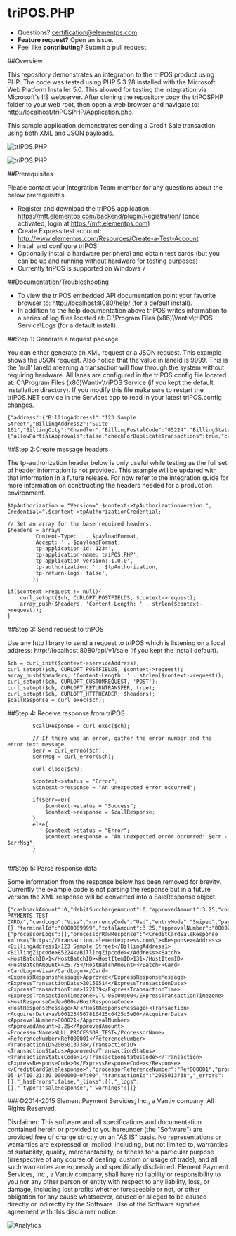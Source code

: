 # triPOS.PHP

* Questions?  certification@elementps.com
* **Feature request?** Open an issue.
* Feel like **contributing**?  Submit a pull request.

##Overview

This repository demonstrates an integration to the triPOS product using PHP.  The code was tested using PHP 5.3.28 installed with the Microsoft Web Platform Installer 5.0.  This allowed for testing the integration via Microsoft's IIS webserver.  After cloning the repository copy the triPOSPHP folder to your web root, then open a web browser and navigate to:  http://localhost/triPOSPHP/Application.php.

This sample application demonstrates sending a Credit Sale transaction using both XML and JSON payloads.

![triPOS.PHP](https://github.com/ElementPS/triPOS.PHP/blob/master/screenshot1.PNG)

![triPOS.PHP](https://github.com/ElementPS/triPOS.PHP/blob/master/screenshot2.PNG)

##Prerequisites

Please contact your Integration Team member for any questions about the below prerequisites.

* Register and download the triPOS application: https://mft.elementps.com/backend/plugin/Registration/ (once activated, login at https://mft.elementps.com)
* Create Express test account: http://www.elementps.com/Resources/Create-a-Test-Account
* Install and configure triPOS
* Optionally install a hardware peripheral and obtain test cards (but you can be up and running without hardware for testing purposes)
* Currently triPOS is supported on Windows 7

##Documentation/Troubleshooting

* To view the triPOS embedded API documentation point your favorite browser to: http://localhost:8080/help/ (for a default install).
* In addition to the help documentation above triPOS writes information to a series of log files located at:  C:\Program Files (x86)\Vantiv\triPOS Service\Logs (for a default install).

##Step 1: Generate a request package

You can either generate an XML request or a JSON request.  This example shows the JSON request.  Also notice that the value in laneId is 9999.  This is the 'null' laneId meaning a transaction will flow through the system without requiring hardware.  All lanes are configured in the triPOS.config file located at:  C:\Program Files (x86)\Vantiv\triPOS Service (if you kept the default installation directory).  If you modify this file make sure to restart the triPOS.NET service in the Services app to read in your latest triPOS.config changes.

```
{"address":{"BillingAddress1":"123 Sample Street","BillingAddress2":"Suite 101","BillingCity":"Chandler","BillingPostalCode":"85224","BillingState":"AZ"},"emvFallbackReason":"None","transactionAmount":3.25,"clerkNumber":"Clerk101","configuration":{"allowPartialApprovals":false,"checkForDuplicateTransactions":true,"currencyCode":"Usd","marketCode":"Retail"},"laneId":9999,"referenceNumber":"Ref000001","shiftId":"ShiftA","ticketNumber":"T0000001"}
```

##Step 2:Create message headers

The tp-authorization header below is only useful while testing as the full set of header information is not provided. This example will be updated with that information in a future release. For now refer to the integration guide for more information on constructing the headers needed for a production environment.

```
$tpAuthorization = "Version=".$context->tpAuthorizationVersion.", Credential=".$context->tpAuthorizationCredential;

// Set an array for the base required headers.
$headers = array(
		'Content-Type: ' . $payloadFormat,
		'Accept: ' . $payloadFormat,
		'tp-application-id: 1234',
		'tp-application-name: triPOS.PHP',
		'tp-application-version: 1.0.0',
		'tp-authorization: ' . $tpAuthorization,
		'tp-return-logs: false',
		);

if($context->request != null){
	curl_setopt($ch, CURLOPT_POSTFIELDS, $context->request);
	array_push($headers, 'Content-Length: ' . strlen($context->request));
}
```

##Step 3: Send request to triPOS

Use any http library to send a request to triPOS which is listening on a local address:  http://localhost:8080/api/v1/sale (if you kept the install default).

```
$ch = curl_init($context->serviceAddress);
curl_setopt($ch, CURLOPT_POSTFIELDS, $context->request);
array_push($headers, 'Content-Length: ' . strlen($context->request));
curl_setopt($ch, CURLOPT_CUSTOMREQUEST, 'POST');
curl_setopt($ch, CURLOPT_RETURNTRANSFER, true);
curl_setopt($ch, CURLOPT_HTTPHEADER, $headers);
$callResponse = curl_exec($ch);
```

##Step 4: Receive response from triPOS

```
		$callResponse = curl_exec($ch);
		
		// If there was an error, gather the error number and the error text message.
		$err = curl_errno($ch);
		$errMsg = curl_error($ch);

		curl_close($ch);
		
		$context->status = "Error";
		$context->response = "An unexpected error occurred";

		if($err==0){
			$context->status = "Success";
			$context->response = $callResponse;
		}
		else{
			$context->status = "Error";
			$context->response = "An unexpected error occurred: $err - $errMsg";
		}
		
```

##Step 5: Parse response data

Some information from the response below has been removed for brevity. Currently the example code is not parsing the response but in a future version the XML response will be converted into a SaleResponse object.

```
{"cashbackAmount":0,"debitSurchargeAmount":0,"approvedAmount":3.25,"convenienceFeeAmount":0,"subTotalAmount":3.25,"tipAmount":0,"accountNumber":"************6781","binValue":"4003000000000000","cardHolderName":"GLOBAL PAYMENTS TEST CARD/","cardLogo":"Visa","currencyCode":"Usd","entryMode":"Swiped","paymentType":"Credit","signature":{},"terminalId":"0000009999","totalAmount":3.25,"approvalNumber":"000021","isApproved":true,"_processor":{"processorLogs":[],"processorRawResponse":"<CreditCardSaleResponse xmlns=\"https://transaction.elementexpress.com\"><Response><Address><BillingAddress1>123 Sample Street</BillingAddress1><BillingZipcode>85224</BillingZipcode></Address><Batch><HostBatchID>1</HostBatchID><HostItemID>131</HostItemID><HostBatchAmount>425.75</HostBatchAmount></Batch><Card><CardLogo>Visa</CardLogo></Card><ExpressResponseMessage>Approved</ExpressResponseMessage><ExpressTransactionDate>20150514</ExpressTransactionDate><ExpressTransactionTime>122139</ExpressTransactionTime><ExpressTransactionTimezone>UTC-05:00:00</ExpressTransactionTimezone><HostResponseCode>000</HostResponseCode><HostResponseMessage>AP</HostResponseMessage><Transaction><AcquirerData>aVb001234567810425c0425d5e00</AcquirerData><ApprovalNumber>000021</ApprovalNumber><ApprovedAmount>3.25</ApprovedAmount><ProcessorName>NULL_PROCESSOR_TEST</ProcessorName><ReferenceNumber>Ref000001</ReferenceNumber><TransactionID>2005013738</TransactionID><TransactionStatus>Approved</TransactionStatus><TransactionStatusCode>1</TransactionStatusCode></Transaction><ExpressResponseCode>0</ExpressResponseCode></Response></CreditCardSaleResponse>","processorReferenceNumber":"Ref000001","processorRequestFailed":false,"processorRequestWasApproved":true,"processorResponseCode":"Approved","processorResponseMessage":"Approved"},"statusCode":"Approved","transactionDateTime":"2015-05-14T10:21:39.0000000-07:00","transactionId":"2005013738","_errors":[],"_hasErrors":false,"_links":[],"_logs":[],"_type":"saleResponse","_warnings":[]}

```

###©2014-2015 Element Payment Services, Inc., a Vantiv company. All Rights Reserved.

Disclaimer:
This software and all specifications and documentation contained herein or provided to you hereunder (the "Software") are provided free of charge strictly on an "AS IS" basis. No representations or warranties are expressed or implied, including, but not limited to, warranties of suitability, quality, merchantability, or fitness for a particular purpose (irrespective of any course of dealing, custom or usage of trade), and all such warranties are expressly and specifically disclaimed. Element Payment Services, Inc., a Vantiv company, shall have no liability or responsibility to you nor any other person or entity with respect to any liability, loss, or damage, including lost profits whether foreseeable or not, or other obligation for any cause whatsoever, caused or alleged to be caused directly or indirectly by the Software. Use of the Software signifies agreement with this disclaimer notice.


![Analytics](https://ga-beacon.appspot.com/UA-60858025-36/triPOS.PHP/readme?pixel)
